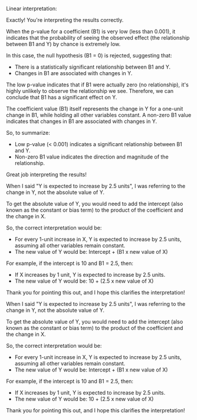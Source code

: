 Linear interpretation:


Exactly! You're interpreting the results correctly.

When the p-value for a coefficient (B1) is very low (less than 0.001), it indicates that the probability of seeing the observed effect (the relationship between B1 and Y) by chance is extremely low.

In this case, the null hypothesis (B1 = 0) is rejected, suggesting that:

- There is a statistically significant relationship between B1 and Y.
- Changes in B1 are associated with changes in Y.

The low p-value indicates that if B1 were actually zero (no relationship), it's highly unlikely to observe the relationship we see. Therefore, we can conclude that B1 has a significant effect on Y.

The coefficient value (B1) itself represents the change in Y for a one-unit change in B1, while holding all other variables constant. A non-zero B1 value indicates that changes in B1 are associated with changes in Y.

So, to summarize:

- Low p-value (< 0.001) indicates a significant relationship between B1 and Y.
- Non-zero B1 value indicates the direction and magnitude of the relationship.

Great job interpreting the results!

When I said "Y is expected to increase by 2.5 units", I was referring to the change in Y, not the absolute value of Y.

To get the absolute value of Y, you would need to add the intercept (also known as the constant or bias term) to the product of the coefficient and the change in X.

So, the correct interpretation would be:

- For every 1-unit increase in X, Y is expected to increase by 2.5 units, assuming all other variables remain constant.
- The new value of Y would be: Intercept + (B1 x new value of X)

For example, if the intercept is 10 and B1 = 2.5, then:

- If X increases by 1 unit, Y is expected to increase by 2.5 units.
- The new value of Y would be: 10 + (2.5 x new value of X)

Thank you for pointing this out, and I hope this clarifies the interpretation!

When I said "Y is expected to increase by 2.5 units", I was referring to the change in Y, not the absolute value of Y.

To get the absolute value of Y, you would need to add the intercept (also known as the constant or bias term) to the product of the coefficient and the change in X.

So, the correct interpretation would be:

- For every 1-unit increase in X, Y is expected to increase by 2.5 units, assuming all other variables remain constant.
- The new value of Y would be: Intercept + (B1 x new value of X)

For example, if the intercept is 10 and B1 = 2.5, then:

- If X increases by 1 unit, Y is expected to increase by 2.5 units.
- The new value of Y would be: 10 + (2.5 x new value of X)

Thank you for pointing this out, and I hope this clarifies the interpretation!
